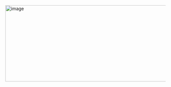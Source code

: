 <img width="590" height="240" alt="image" src="https://github.com/user-attachments/assets/f11e92c2-5cfa-40f1-a651-018ca95d488f" />
